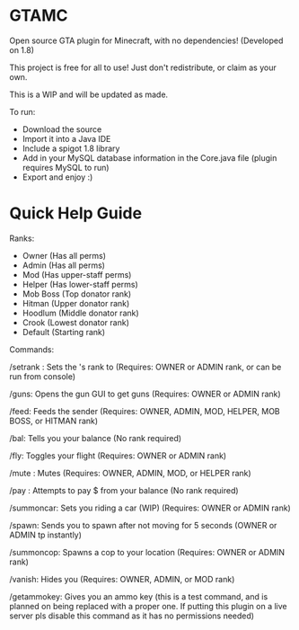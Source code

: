 # GTAMC
Open source GTA plugin for Minecraft, with no dependencies! (Developed on 1.8)

This project is free for all to use! Just don't redistribute, or claim as your own.

This is a WIP and will be updated as made.


To run:

- Download the source
- Import it into a Java IDE
- Include a spigot 1.8 library
- Add in your MySQL database information in the Core.java file (plugin requires MySQL to run)
- Export and enjoy :)


# Quick Help Guide
Ranks:
- Owner (Has all perms)
- Admin (Has all perms)
- Mod (Has upper-staff perms)
- Helper (Has lower-staff perms)
- Mob Boss (Top donator rank)
- Hitman (Upper donator rank)
- Hoodlum (Middle donator rank)
- Crook (Lowest donator rank)
- Default (Starting rank)

Commands:

/setrank <Player> <rank>: Sets the <Player>'s rank to <rank> (Requires: OWNER or ADMIN rank, or can be run from console)
  
/guns: Opens the gun GUI to get guns (Requires: OWNER or ADMIN rank)

/feed: Feeds the sender (Requires: OWNER, ADMIN, MOD, HELPER, MOB BOSS, or HITMAN rank)

/bal: Tells you your balance (No rank required)

/fly: Toggles your flight (Requires: OWNER or ADMIN rank)

/mute <player>: Mutes <Player> (Requires: OWNER, ADMIN, MOD, or HELPER rank)
  
/pay <Player> <amount>: Attempts to pay <Player> $<amount> from your balance (No rank required)
  
/summoncar: Sets you riding a car (WIP) (Requires: OWNER or ADMIN rank)

/spawn: Sends you to spawn after not moving for 5 seconds (OWNER or ADMIN tp instantly)

/summoncop: Spawns a cop to your location (Requires: OWNER or ADMIN rank)

/vanish: Hides you (Requires: OWNER, ADMIN, or MOD rank)

/getammokey: Gives you an ammo key (this is a test command, and is planned on being replaced with a proper one. If putting this plugin on a live server pls disable this command as it has no permissions needed)
